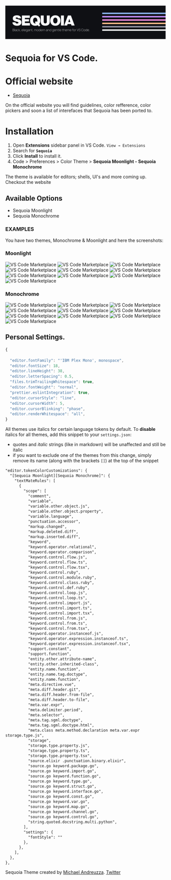 ![sequoia](https://raw.githubusercontent.com/Sequoia-Theme/assets/main/githubHeader.png)

# Sequoia for VS Code.

# Official website
-  [Sequoia](https://sequoiatheme.com)

On the official website you will find guidelines, color refference, color pickers and soon a list of interefaces that Sequoia has been ported to.


# Installation

1. Open **Extensions** sidebar panel in VS Code. `View → Extensions`
2. Search for **`Sequoia`**
3. Click **Install** to install it.
4. Code > Preferences > Color Theme >
 **Sequoia Moonlight - Sequoia Monochrome**

The theme is available for editors; shells, UI's and more coming up. Checkout the website

## Available Options
- Sequoia Moonlight
- Sequoia Monochrome

### EXAMPLES
You have two themes, Monochrome &amp; Moonlight and here the screenshots:
### Moonlight
![VS Code Marketplace](https://github.com/Sequoia-Theme/vs-code/blob/main/moonlight-screenshots/moonlight-cpp.png?raw=true)
![VS Code Marketplace](https://github.com/Sequoia-Theme/vs-code/blob/main/moonlight-screenshots/moonlight-cs.png?raw=true)
![VS Code Marketplace](https://github.com/Sequoia-Theme/vs-code/blob/main/moonlight-screenshots/moonlight-css.png?raw=true)
![VS Code Marketplace](https://github.com/Sequoia-Theme/vs-code/blob/main/moonlight-screenshots/moonlight-html.png?raw=true)
![VS Code Marketplace](https://github.com/Sequoia-Theme/vs-code/blob/main/moonlight-screenshots/moonlight-java.png?raw=true)
![VS Code Marketplace](https://github.com/Sequoia-Theme/vs-code/blob/main/moonlight-screenshots/moonlight-js.png?raw=true)
![VS Code Marketplace](https://github.com/Sequoia-Theme/vs-code/blob/main/moonlight-screenshots/moonlight-md.png?raw=true)
![VS Code Marketplace](https://github.com/Sequoia-Theme/vs-code/blob/main/moonlight-screenshots/moonlight-py.png?raw=true)
![VS Code Marketplace](https://github.com/Sequoia-Theme/vs-code/blob/main/moonlight-screenshots/moonlight-sh.png?raw=true)
![VS Code Marketplace](https://github.com/Sequoia-Theme/vs-code/blob/main/moonlight-screenshots/moonlight-terminal.png?raw=true)

### Monochrome

![VS Code Marketplace](https://github.com/Sequoia-Theme/vs-code/blob/main/monochrome-screenshots/monochrome-cpp.png?raw=true)
![VS Code Marketplace](https://github.com/Sequoia-Theme/vs-code/blob/main/monochrome-screenshots/monochrome-cs.png?raw=true)
![VS Code Marketplace](https://github.com/Sequoia-Theme/vs-code/blob/main/monochrome-screenshots/monochrome-css.png?raw=true)
![VS Code Marketplace](https://github.com/Sequoia-Theme/vs-code/blob/main/monochrome-screenshots/monochrome-html.png?raw=true)
![VS Code Marketplace](https://github.com/Sequoia-Theme/vs-code/blob/main/monochrome-screenshots/monochrome-java.png?raw=true)
![VS Code Marketplace](https://github.com/Sequoia-Theme/vs-code/blob/main/monochrome-screenshots/monochrome-js.png?raw=true)
![VS Code Marketplace](https://github.com/Sequoia-Theme/vs-code/blob/main/monochrome-screenshots/monochrome-md.png?raw=true)
![VS Code Marketplace](https://github.com/Sequoia-Theme/vs-code/blob/main/monochrome-screenshots/monochrome-py.png?raw=true)
![VS Code Marketplace](https://github.com/Sequoia-Theme/vs-code/blob/main/monochrome-screenshots/monochrome-sh.png?raw=true)
![VS Code Marketplace](https://github.com/Sequoia-Theme/vs-code/blob/main/monochrome-screenshots/monochrome-terminal.png?raw=true)


## Personal Settings.

```js
{

  "editor.fontFamily": "'IBM Plex Mono', monospace",
  "editor.fontSize": 18,
  "editor.lineHeight": 38,
  "editor.letterSpacing": 0.5,
  "files.trimTrailingWhitespace": true,
  "editor.fontWeight": "normal",
  "prettier.eslintIntegration": true,
  "editor.cursorStyle": "line",
  "editor.cursorWidth": 5,
  "editor.cursorBlinking": "phase",
  "editor.renderWhitespace": "all",
}
```

All themes use italics for certain language tokens by default.
To **disable** italics for all themes, add this snippet to your `settings.json`:
  - quotes and *italic* strings (like in markdown) will be unaffected and still be italic
  - if you want to exclude one of the themes from this change, simply remove its name (along with the brackets `[]`) at the top of the snippet

```jsonc
"editor.tokenColorCustomizations": {
  "[Sequoia Moonlight][Sequoia Monochrome]": {
    "textMateRules": [
      {
        "scope": [
          "comment",
          "variable",
          "variable.other.object.js",
          "variable.other.object.property",
          "variable.language",
          "punctuation.accessor",
          "markup.changed",
          "markup.deleted.diff",
          "markup.inserted.diff",
          "keyword",
          "keyword.operator.relational",
          "keyword.operator.comparison",
          "keyword.control.flow.js",
          "keyword.control.flow.ts",
          "keyword.control.flow.tsx",
          "keyword.control.ruby",
          "keyword.control.module.ruby",
          "keyword.control.class.ruby",
          "keyword.control.def.ruby",
          "keyword.control.loop.js",
          "keyword.control.loop.ts",
          "keyword.control.import.js",
          "keyword.control.import.ts",
          "keyword.control.import.tsx",
          "keyword.control.from.js",
          "keyword.control.from.ts",
          "keyword.control.from.tsx",
          "keyword.operator.instanceof.js",
          "keyword.operator.expression.instanceof.ts",
          "keyword.operator.expression.instanceof.tsx",
          "support.constant",
          "support.function",
          "entity.other.attribute-name",
          "entity.other.inherited-class",
          "entity.name.function",
          "entity.name.tag.doctype",
          "entity.name.function",
          "meta.directive.vue",
          "meta.diff.header.git",
          "meta.diff.header.from-file",
          "meta.diff.header.to-file",
          "meta.var.expr",
          "meta.delimiter.period",
          "meta.selector",
          "meta.tag.sgml.doctype",
          "meta.tag.sgml.doctype.html",
          "meta.class meta.method.declaration meta.var.expr storage.type.js",
          "storage",
          "storage.type.property.js",
          "storage.type.property.ts",
          "storage.type.property.tsx",
          "source.elixir .punctuation.binary.elixir",
          "source.go keyword.package.go",
          "source.go keyword.import.go",
          "source.go keyword.function.go",
          "source.go keyword.type.go",
          "source.go keyword.struct.go",
          "source.go keyword.interface.go",
          "source.go keyword.const.go",
          "source.go keyword.var.go",
          "source.go keyword.map.go",
          "source.go keyword.channel.go",
          "source.go keyword.control.go",
          "string.quoted.docstring.multi.python",
        ],
        "settings": {
          "fontStyle": ""
        },
      },
    ],
  },
},
```

Sequoia Theme created by [Michael Andreuzza](https://github.com/michael-andreuzza).
[Twitter](https://twitter.com/Mike_Andreuzza)
